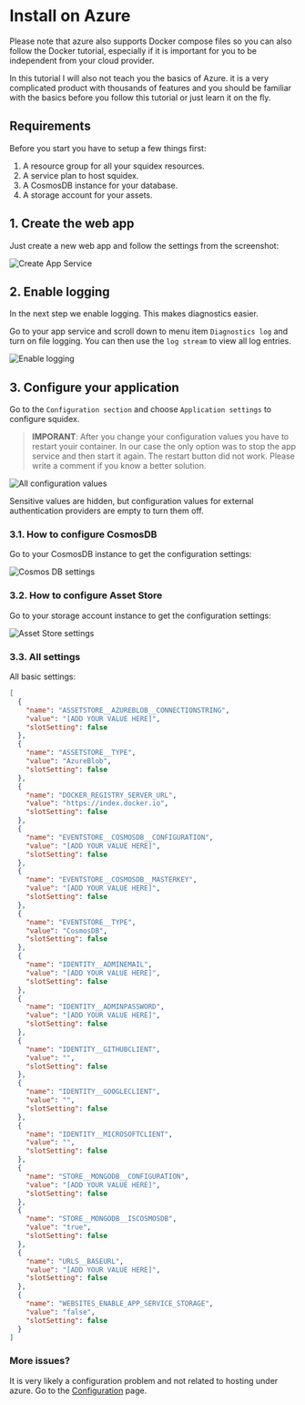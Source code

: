 # Install on Azure

Please note that azure also supports Docker compose files so you can also follow the Docker tutorial, especially if it is important for you to be independent from your cloud provider.

In this tutorial I will also not teach you the basics of Azure. it is a very complicated product with thousands of features and you should be familiar with the basics before you follow this tutorial or just learn it on the fly.

## Requirements

Before you start you have to setup a few things first:

1. A resource group for all your squidex resources.
2. A service plan to host squidex.
3. A CosmosDB instance for your database.
4. A storage account for your assets.

## 1. Create the web app

Just create a new web app and follow the settings from the screenshot:

![Create App Service](../../images/started/azure/create-app-service.png)

## 2. Enable logging

In the next step we enable logging. This makes diagnostics easier.

Go to your app service and scroll down to menu item `Diagnostics log` and turn on file logging. You can then use the `log stream` to view all log entries.

![Enable logging](../../images/started/azure/logging.png)

## 3. Configure your application

Go to the `Configuration section` and choose `Application settings` to configure squidex.

> **IMPORANT**: After you change your configuration values you have to restart youir container. In our case the only option was to stop the app service and then start it again. The restart button did not work. Please write a comment if you know a better solution.

![All configuration values](../../images/started/azure/configuration.png)

Sensitive values are hidden, but configuration values for external authentication providers are empty to turn them off.

### 3.1. How to configure CosmosDB

Go to your CosmosDB instance to get the configuration settings:

![Cosmos DB settings](../../images/started/azure/cosmos.png)

### 3.2. How to configure Asset Store

Go to your storage account instance to get the configuration settings:

![Asset Store settings](../../images/started/azure/storage.png)

### 3.3. All settings

All basic settings:

```json
[
  {
    "name": "ASSETSTORE__AZUREBLOB__CONNECTIONSTRING",
    "value": "[ADD YOUR VALUE HERE]",
    "slotSetting": false
  },
  {
    "name": "ASSETSTORE__TYPE",
    "value": "AzureBlob",
    "slotSetting": false
  },
  {
    "name": "DOCKER_REGISTRY_SERVER_URL",
    "value": "https://index.docker.io",
    "slotSetting": false
  },
  {
    "name": "EVENTSTORE__COSMOSDB__CONFIGURATION",
    "value": "[ADD YOUR VALUE HERE]",
    "slotSetting": false
  },
  {
    "name": "EVENTSTORE__COSMOSDB__MASTERKEY",
    "value": "[ADD YOUR VALUE HERE]",
    "slotSetting": false
  },
  {
    "name": "EVENTSTORE__TYPE",
    "value": "CosmosDB",
    "slotSetting": false
  },
  {
    "name": "IDENTITY__ADMINEMAIL",
    "value": "[ADD YOUR VALUE HERE]",
    "slotSetting": false
  },
  {
    "name": "IDENTITY__ADMINPASSWORD",
    "value": "[ADD YOUR VALUE HERE]",
    "slotSetting": false
  },
  {
    "name": "IDENTITY__GITHUBCLIENT",
    "value": "",
    "slotSetting": false
  },
  {
    "name": "IDENTITY__GOOGLECLIENT",
    "value": "",
    "slotSetting": false
  },
  {
    "name": "IDENTITY__MICROSOFTCLIENT",
    "value": "",
    "slotSetting": false
  },
  {
    "name": "STORE__MONGODB__CONFIGURATION",
    "value": "[ADD YOUR VALUE HERE]",
    "slotSetting": false
  },
  {
    "name": "STORE__MONGODB__ISCOSMOSDB",
    "value": "true",
    "slotSetting": false
  },
  {
    "name": "URLS__BASEURL",
    "value": "[ADD YOUR VALUE HERE]",
    "slotSetting": false
  },
  {
    "name": "WEBSITES_ENABLE_APP_SERVICE_STORAGE",
    "value": "false",
    "slotSetting": false
  }
]
```

### More issues? 

It is very likely a configuration problem and not related to hosting under azure. Go to the [Configuration](configuration.md) page.